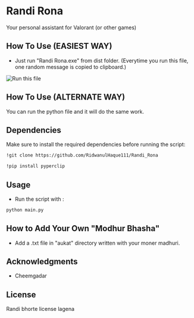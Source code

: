 # Randi Rona
Your personal assistant for Valorant (or other games) 

## How To Use (EASIEST WAY)
- Just run "Randi Rona.exe" from dist folder. (Everytime you run this file, one random message is copied to clipboard.)

![Run this file](https://ibb.co/r0VGhgT)

## How To Use (ALTERNATE WAY)
You can run the python file and it will do the same work.


## Dependencies

Make sure to install the required dependencies before running the script:

```bash
!git clone https://github.com/RidwanulHaque111/Randi_Rona
```

```bash
!pip install pyperclip
```

## Usage

- Run the script with :
```bash
python main.py
```

## How to Add Your Own "Modhur Bhasha"
- Add a .txt file in "aukat" directory written with your moner madhuri.


## Acknowledgments
- Cheemgadar

## License
Randi bhorte license lagena
